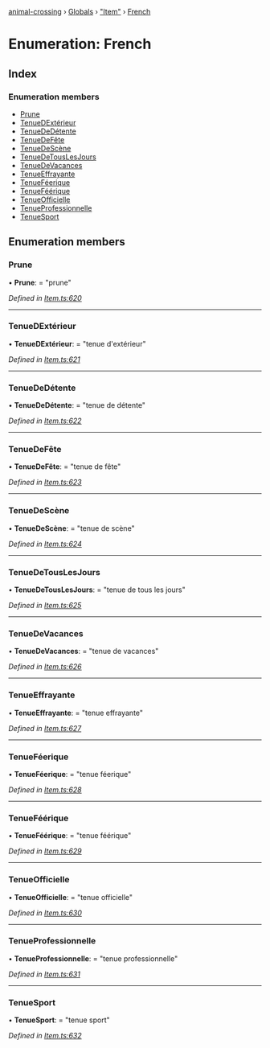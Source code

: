 [animal-crossing](../README.md) › [Globals](../globals.md) › ["Item"](../modules/_item_.md) › [French](_item_.french.md)

# Enumeration: French

## Index

### Enumeration members

* [Prune](_item_.french.md#prune)
* [TenueDExtérieur](_item_.french.md#tenuedextérieur)
* [TenueDeDétente](_item_.french.md#tenuededétente)
* [TenueDeFête](_item_.french.md#tenuedefête)
* [TenueDeScène](_item_.french.md#tenuedescène)
* [TenueDeTousLesJours](_item_.french.md#tenuedetouslesjours)
* [TenueDeVacances](_item_.french.md#tenuedevacances)
* [TenueEffrayante](_item_.french.md#tenueeffrayante)
* [TenueFéerique](_item_.french.md#tenueféerique)
* [TenueFéérique](_item_.french.md#tenueféérique)
* [TenueOfficielle](_item_.french.md#tenueofficielle)
* [TenueProfessionnelle](_item_.french.md#tenueprofessionnelle)
* [TenueSport](_item_.french.md#tenuesport)

## Enumeration members

###  Prune

• **Prune**: = "prune"

*Defined in [Item.ts:620](https://github.com/Norviah/animal-crossing/blob/4ac4ba9/module/types/Item.ts#L620)*

___

###  TenueDExtérieur

• **TenueDExtérieur**: = "tenue d'extérieur"

*Defined in [Item.ts:621](https://github.com/Norviah/animal-crossing/blob/4ac4ba9/module/types/Item.ts#L621)*

___

###  TenueDeDétente

• **TenueDeDétente**: = "tenue de détente"

*Defined in [Item.ts:622](https://github.com/Norviah/animal-crossing/blob/4ac4ba9/module/types/Item.ts#L622)*

___

###  TenueDeFête

• **TenueDeFête**: = "tenue de fête"

*Defined in [Item.ts:623](https://github.com/Norviah/animal-crossing/blob/4ac4ba9/module/types/Item.ts#L623)*

___

###  TenueDeScène

• **TenueDeScène**: = "tenue de scène"

*Defined in [Item.ts:624](https://github.com/Norviah/animal-crossing/blob/4ac4ba9/module/types/Item.ts#L624)*

___

###  TenueDeTousLesJours

• **TenueDeTousLesJours**: = "tenue de tous les jours"

*Defined in [Item.ts:625](https://github.com/Norviah/animal-crossing/blob/4ac4ba9/module/types/Item.ts#L625)*

___

###  TenueDeVacances

• **TenueDeVacances**: = "tenue de vacances"

*Defined in [Item.ts:626](https://github.com/Norviah/animal-crossing/blob/4ac4ba9/module/types/Item.ts#L626)*

___

###  TenueEffrayante

• **TenueEffrayante**: = "tenue effrayante"

*Defined in [Item.ts:627](https://github.com/Norviah/animal-crossing/blob/4ac4ba9/module/types/Item.ts#L627)*

___

###  TenueFéerique

• **TenueFéerique**: = "tenue féerique"

*Defined in [Item.ts:628](https://github.com/Norviah/animal-crossing/blob/4ac4ba9/module/types/Item.ts#L628)*

___

###  TenueFéérique

• **TenueFéérique**: = "tenue féérique"

*Defined in [Item.ts:629](https://github.com/Norviah/animal-crossing/blob/4ac4ba9/module/types/Item.ts#L629)*

___

###  TenueOfficielle

• **TenueOfficielle**: = "tenue officielle"

*Defined in [Item.ts:630](https://github.com/Norviah/animal-crossing/blob/4ac4ba9/module/types/Item.ts#L630)*

___

###  TenueProfessionnelle

• **TenueProfessionnelle**: = "tenue professionnelle"

*Defined in [Item.ts:631](https://github.com/Norviah/animal-crossing/blob/4ac4ba9/module/types/Item.ts#L631)*

___

###  TenueSport

• **TenueSport**: = "tenue sport"

*Defined in [Item.ts:632](https://github.com/Norviah/animal-crossing/blob/4ac4ba9/module/types/Item.ts#L632)*
